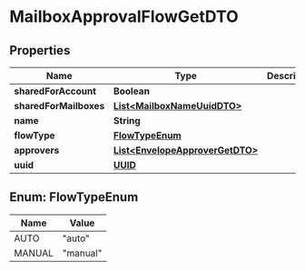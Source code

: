 # MailboxApprovalFlowGetDTO

## Properties
Name | Type | Description | Notes
------------ | ------------- | ------------- | -------------
**sharedForAccount** | **Boolean** |  |  [optional]
**sharedForMailboxes** | [**List&lt;MailboxNameUuidDTO&gt;**](MailboxNameUuidDTO.md) |  |  [optional]
**name** | **String** |  | 
**flowType** | [**FlowTypeEnum**](#FlowTypeEnum) |  | 
**approvers** | [**List&lt;EnvelopeApproverGetDTO&gt;**](EnvelopeApproverGetDTO.md) |  | 
**uuid** | [**UUID**](UUID.md) |  |  [optional]

<a name="FlowTypeEnum"></a>
## Enum: FlowTypeEnum
Name | Value
---- | -----
AUTO | &quot;auto&quot;
MANUAL | &quot;manual&quot;
